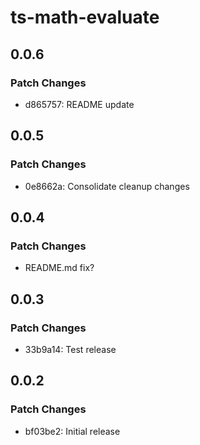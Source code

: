 # ts-math-evaluate

## 0.0.6

### Patch Changes

- d865757: README update

## 0.0.5

### Patch Changes

- 0e8662a: Consolidate cleanup changes

## 0.0.4

### Patch Changes

- README.md fix?

## 0.0.3

### Patch Changes

- 33b9a14: Test release

## 0.0.2

### Patch Changes

- bf03be2: Initial release
